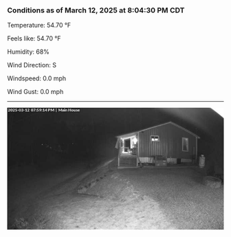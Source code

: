 ### Conditions as of March 12, 2025 at 8:04:30 PM CDT 

Temperature: 54.70 &deg;F

Feels like: 54.70 &deg;F

Humidity: 68%

Wind Direction: S

Windspeed: 0.0 mph

Wind Gust: 0.0 mph

---

<img src="./images/latest.jpeg"/>

